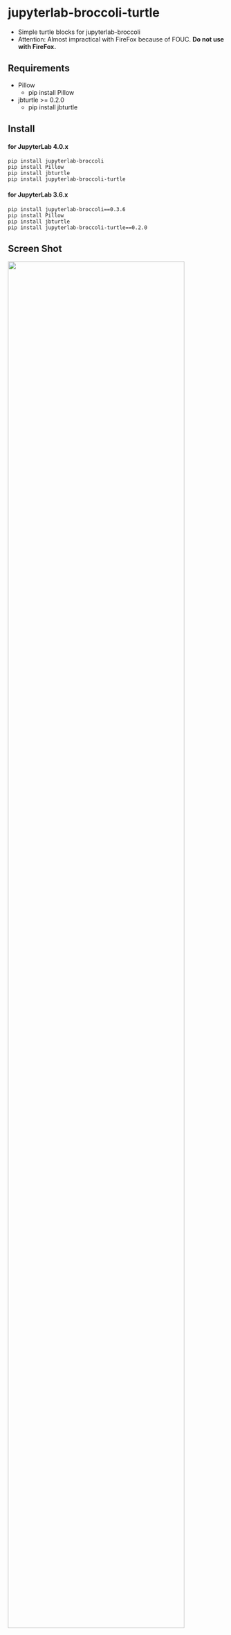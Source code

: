# jupyterlab-broccoli-turtle

* Simple turtle blocks for jupyterlab-broccoli
* Attention: Almost impractical with FireFox because of FOUC. **Do not use with FireFox.**


## Requirements
* Pillow
  * pip install Pillow
* jbturtle >= 0.2.0
  * pip install jbturtle

## Install
#### for JupyterLab 4.0.x
```
pip install jupyterlab-broccoli
pip install Pillow
pip install jbturtle
pip install jupyterlab-broccoli-turtle
```
#### for JupyterLab 3.6.x
```
pip install jupyterlab-broccoli==0.3.6
pip install Pillow
pip install jbturtle
pip install jupyterlab-broccoli-turtle==0.2.0
```

## Screen Shot
<img width="90%" src="https://user-images.githubusercontent.com/95947474/272455999-b620ef04-ce52-4c7f-b426-9830baed25b3.png">
<br>
